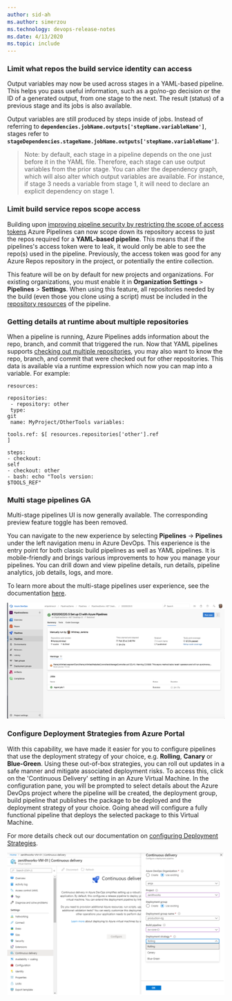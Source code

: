 ```yaml
---
author: sid-ah
ms.author: simerzou
ms.technology: devops-release-notes
ms.date: 4/13/2020
ms.topic: include
---
```

### Limit what repos the build service identity can access

Output variables may now be used across stages in a YAML-based pipeline. This helps you pass useful information, such as a go/no-go decision or the ID of a generated output, from one stage to the next. The result (status) of a previous stage and its jobs is also available.

Output variables are still produced by steps inside of jobs. Instead of referring to **`dependencies.jobName.outputs['stepName.variableName']`**, stages refer to **`stageDependencies.stageName.jobName.outputs['stepName.variableName']`**. 

> Note: by default, each stage in a pipeline depends on the one just before it in the YAML file. Therefore, each stage can use output variables from the prior stage. You can alter the dependency graph, which will also alter which output variables are available. For instance, if stage 3 needs a variable from stage 1, it will need to declare an explicit dependency on stage 1.

    
### Limit build service repos scope access

Building upon [improving pipeline security by restricting the scope of access tokens](https://docs.microsoft.com/azure/devops/release-notes/2019/sprint-160-update#improve-pipeline-security-by-restricting-the-scope-of-access-tokens) Azure Pipelines can now scope down its repository access to just the repos required for a **YAML-based pipeline**. This means that if the pipelines's access token were to leak, it would only be able to see the repo(s) used in the pipeline. Previously, the access token was good for any Azure Repos repository in the project, or potentially the entire collection.

This feature will be on by default for new projects and organizations. For existing organizations, you must enable it in <b>Organization Settings</b> &gt; <b>Pipelines</b> &gt; <b>Settings</b>. When using this feature, all repositories needed by the build (even those you clone using a script) must be included in the [repository resources](https://docs.microsoft.com/azure/devops/pipelines/yaml-schema?tabs=schema%2cparameter-schema#repository-resource) of the pipeline.

    
### Getting details at runtime about multiple repositories

When a pipeline is running, Azure Pipelines adds information about the repo, branch, and commit that triggered the run. Now that YAML pipelines supports [checking out multiple repositories](https://docs.microsoft.com/azure/devops/release-notes/2019/sprint-161-update#checkout-multiple-repositories-in-azure-pipelines), you may also want to know the repo, branch, and commit that were checked out for other repositories. This data is available via a runtime expression which now you can map into a variable. For example:<pre><code><div>resources:</div><div>  repositories:</div><div>  - repository: other</div><div>    type: git</div><div>    name: MyProject/OtherTools variables:</div><div>  tools.ref: $[ resources.repositories['other'].ref ]<br></div><div><br></div><div>steps:</div><div>- checkout: self</div><div>- checkout: other<br>- bash: echo &quot;Tools version: $TOOLS_REF&quot;<br></div></code></pre>

    
### Multi stage pipelines GA

Multi-stage pipelines UI is now generally available. The corresponding preview feature toggle has been removed.&nbsp; 

You can navigate to the new experience by selecting **Pipelines** -&gt; **Pipelines** under the left navigation menu in Azure DevOps. This experience is the entry point for both classic build pipelines as well as YAML pipelines. It is mobile-friendly and brings various improvements to how you manage your pipelines.&nbsp;You can drill down and view pipeline details, run details, pipeline analytics, job details, logs, and more.

To learn more about the multi-stage pipelines user experience, see the documentation [here](https://docs.microsoft.com/azure/devops/pipelines/get-started/multi-stage-pipelines-experience?view=azure-devops).

![img](../../media/168-pipelines-2-0.png)

    
### Configure Deployment Strategies from Azure Portal

With this capability, we have made it easier for you to configure pipelines that use the deployment strategy of your choice, e.g. **Rolling**, **Canary** or **Blue-Green**. Using these out-of-box strategies, you can roll out updates in a safe manner and mitigate associated deployment risks. To access this, click on the 'Continuous Delivery' setting in an Azure Virtual Machine. In the configuration pane, you will be prompted to select details about the Azure DevOps project where the pipeline will be created, the deployment group, build pipeline that publishes the package to be deployed and the deployment strategy of your choice. Going ahead will configure a fully functional pipeline that deploys the selected package to this Virtual Machine. 

For more details check out our documentation on [configuring Deployment Strategies](https://aka.ms/AA7jlh8). 

![img](../../media/168-pipelines-4-0.png)  